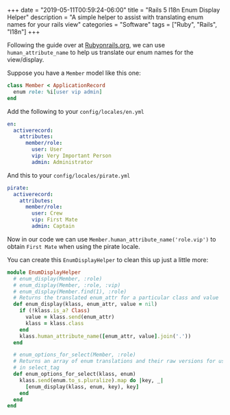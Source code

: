+++
date = "2019-05-11T00:59:24-06:00"
title = "Rails 5 I18n Enum Display Helper"
description = "A simple helper to assist with translating enum names for your rails view"
categories = "Software"
tags = ["Ruby", "Rails", "I18n"]
+++

Following the guide over at [Rubyonrails.org](https://guides.rubyonrails.org/i18n.html#translations-for-active-record-models), we can use `human_attribute_name` to help us translate our enum names for the view/display.

Suppose you have a `Member` model like this one:
```rb
class Member < ApplicationRecord
  enum role: %i[user vip admin]
end
```

Add the following to your `config/locales/en.yml`
```yaml
en:
  activerecord:
    attributes:
      member/role:
        user: User
        vip: Very Important Person
        admin: Administrator
```

And this to your `config/locales/pirate.yml`
```yaml
pirate:
  activerecord:
    attributes:
      member/role:
        user: Crew
        vip: First Mate
        admin: Captain
```

Now in our code we can use `Member.human_attribute_name('role.vip')` to obtain `First Mate` when using the pirate locale.

You can create this `EnumDisplayHelper` to clean this up just a little more:


```rb
module EnumDisplayHelper
  # enum_display(Member, :role)
  # enum_display(Member, :role, :vip)
  # enum_display(Member.find(1), :role)
  # Returns the translated enum_attr for a particular class and value
  def enum_display(klass, enum_attr, value = nil)
    if (!klass.is_a? Class)
      value = klass.send(enum_attr)
      klass = klass.class
    end
    klass.human_attribute_name([enum_attr, value].join('.'))
  end

  # enum_options_for_select(Member, :role)
  # Returns an array of enum translations and their raw versions for use
  # in select_tag
  def enum_options_for_select(klass, enum)
    klass.send(enum.to_s.pluralize).map do |key, _|
      [enum_display(klass, enum, key), key]
    end
  end
end
```